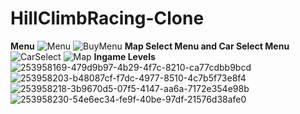 # HillClimbRacing-Clone
<b>Menu</b>
 ![Menu](https://github.com/RecepCanAkan/HillClimbRacing-Clone/assets/132308952/21c9e787-8854-4413-875f-bd6216a1ac5f)
![BuyMenu](https://github.com/RecepCanAkan/HillClimbRacing-Clone/assets/132308952/02c5f0b6-cc44-4771-825c-c1192b676410)
<b>Map Select Menu and Car Select Menu</b>
![CarSelect](https://github.com/RecepCanAkan/HillClimbRacing-Clone/assets/132308952/68650573-3d50-4c96-80fe-a05503df3070)
![Map](https://github.com/RecepCanAkan/HillClimbRacing-Clone/assets/132308952/faaa0ad3-7a3a-4ebe-9cd3-42995854a3e6)
<b>Ingame Levels</b>
![253958169-479d9b97-4b29-4f7c-8210-ca77cdbb9bcd](https://github.com/RecepCanAkan/HillClimbRacing-Clone/assets/132308952/5e88a335-a981-4be4-a152-5d982baf0ac3)
![253958203-b48087cf-f7dc-4977-8510-4c7b5f73e8f4](https://github.com/RecepCanAkan/HillClimbRacing-Clone/assets/132308952/052484dd-4029-4858-9e06-2df360a2f172)
![253958218-3b9670d5-07f5-4147-aa6a-7172e354e98b](https://github.com/RecepCanAkan/HillClimbRacing-Clone/assets/132308952/90603240-5a07-471a-b72e-32806095df13)
![253958230-54e6ec34-fe9f-40be-97df-21576d38afe0](https://github.com/RecepCanAkan/HillClimbRacing-Clone/assets/132308952/0e86b214-1cbd-4d1f-b793-7bd75f2e139c)
